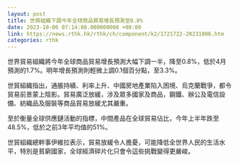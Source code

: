 ```yaml
---
layout: post
title: 世貿組織下調今年全球商品貿易增長預測至0.8%
date: 2023-10-06 07:14:08.000000000 +08:00
link: https://news.rthk.hk/rthk/ch/component/k2/1721722-20231006.htm
categories: rthk
---
```


世界貿易組織將今年全球商品貿易增長預測大幅下調一半，降至0.8%，低於4月預測的1.7%。明年增長預測則輕微上調0.1個百分點，至3.3%。

世貿組織指出，通脹持續、利率上升、中國房地產業陷入困境、烏克蘭戰爭，都令貿易前景蒙上陰影。貿易廣泛放緩，涉及眾多國家及商品，鋼鐵、辦公及電信設備、紡織品及服裝等商品貿易放緩尤其嚴重。

至於衡量全球供應鏈活動的指標，中間產品在全球貿易佔比，今年上半年跌至48.5%，低於之前3年平均值的51%。

世貿組織總幹事伊維拉表示，貿易放緩令人擔憂，可能降低全世界人民的生活水平，特別是貧窮國家，全球經濟碎片化只會令這些挑戰變得更嚴峻。
